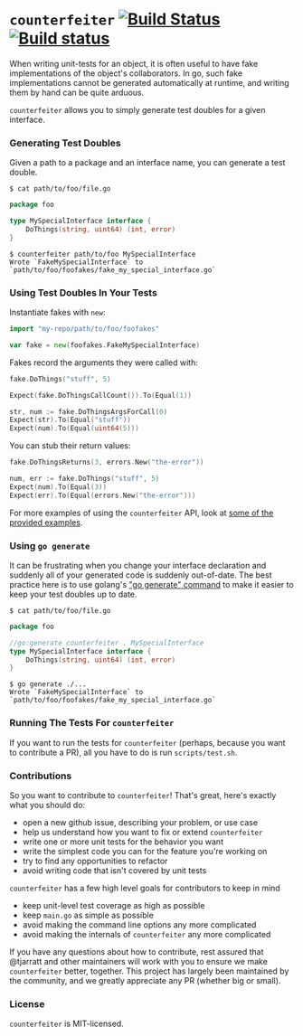 # `counterfeiter` [![Build Status](https://travis-ci.org/maxbrunsfeld/counterfeiter.svg?branch=master)](https://travis-ci.org/maxbrunsfeld/counterfeiter) [![Build status](https://ci.appveyor.com/api/projects/status/rctt5jkx7sdhp8fv?svg=true)](https://ci.appveyor.com/project/joefitzgerald/counterfeiter)

When writing unit-tests for an object, it is often useful to have fake implementations
of the object's collaborators. In go, such fake implementations cannot be generated
automatically at runtime, and writing them by hand can be quite arduous.

`counterfeiter` allows you to simply generate test doubles for a given interface.

### Generating Test Doubles

Given a path to a package and an interface name, you can generate a test double.

```shell
$ cat path/to/foo/file.go
```

```go
package foo

type MySpecialInterface interface {
    DoThings(string, uint64) (int, error)
}
```

```shell
$ counterfeiter path/to/foo MySpecialInterface
Wrote `FakeMySpecialInterface` to `path/to/foo/foofakes/fake_my_special_interface.go`
```

### Using Test Doubles In Your Tests

Instantiate fakes with `new`:

```go
import "my-repo/path/to/foo/foofakes"

var fake = new(foofakes.FakeMySpecialInterface)
```

Fakes record the arguments they were called with:

```go
fake.DoThings("stuff", 5)

Expect(fake.DoThingsCallCount()).To(Equal(1))

str, num := fake.DoThingsArgsForCall(0)
Expect(str).To(Equal("stuff"))
Expect(num).To(Equal(uint64(5)))
```

You can stub their return values:

```go
fake.DoThingsReturns(3, errors.New("the-error"))

num, err := fake.DoThings("stuff", 5)
Expect(num).To(Equal(3))
Expect(err).To(Equal(errors.New("the-error")))
```

For more examples of using the `counterfeiter` API, look at [some of the provided examples](https://github.com/maxbrunsfeld/counterfeiter/blob/master/counterfeiter_test.go).

### Using `go generate`

It can be frustrating when you change your interface declaration and suddenly all of your generated code is suddenly out-of-date. The best practice here is to use golang's ["go generate" command](https://blog.golang.org/generate) to make it easier to keep your test doubles up to date.

```shell
$ cat path/to/foo/file.go
```

```go
package foo

//go:generate counterfeiter . MySpecialInterface
type MySpecialInterface interface {
    DoThings(string, uint64) (int, error)
}
```

```shell
$ go generate ./...
Wrote `FakeMySpecialInterface` to `path/to/foo/foofakes/fake_my_special_interface.go`
```

### Running The Tests For `counterfeiter`

If you want to run the tests for `counterfeiter` (perhaps, because you want to contribute a PR), all you have to do is run `scripts/test.sh`.

### Contributions

So you want to contribute to `counterfeiter`! That's great, here's exactly what you should do:

* open a new github issue, describing your problem, or use case
* help us understand how you want to fix or extend `counterfeiter`
* write one or more unit tests for the behavior you want
* write the simplest code you can for the feature you're working on
* try to find any opportunities to refactor
* avoid writing code that isn't covered by unit tests

`counterfeiter` has a few high level goals for contributors to keep in mind

* keep unit-level test coverage as high as possible
* keep `main.go` as simple as possible
* avoid making the command line options any more complicated
* avoid making the internals of `counterfeiter` any more complicated

If you have any questions about how to contribute, rest assured that @tjarratt and other maintainers will work with you to ensure we make `counterfeiter` better, together. This project has largely been maintained by the community, and we greatly appreciate any PR (whether big or small).

### License

`counterfeiter` is MIT-licensed.
